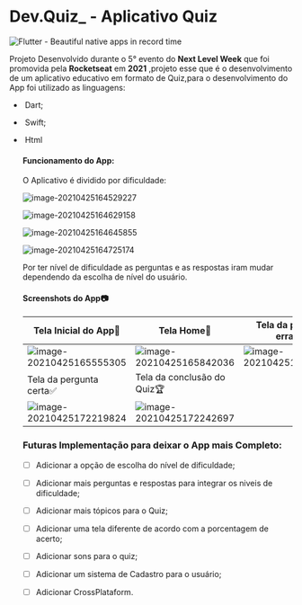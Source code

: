 # Dev.Quiz_ - Aplicativo Quiz 

![Flutter - Beautiful native apps in record time](https://flutter.dev/images/flutter-logo-sharing.png)

Projeto Desenvolvido durante o 5° evento do **Next Level Week** que foi promovida pela **Rocketseat** em **2021** ,projeto esse que é o desenvolvimento de um aplicativo educativo em formato de Quiz,para o desenvolvimento do  App foi utilizado as linguagens:

- ​	Dart;
- ​	Swift;

- ​	Html

  

  #### Funcionamento do App:

  O Aplicativo é dividido por dificuldade:

  ![image-20210425164529227](E:\Codigos_gerais\Flutter\DevQuiz\devquiz\ImagesGit\image-Fácil.png)

  ![image-20210425164629158](C:\Users\Administrator\AppData\Roaming\Typora\typora-user-images\image-20210425164629158.png)

  ![image-20210425164645855](C:\Users\Administrator\AppData\Roaming\Typora\typora-user-images\image-20210425164645855.png)

  ![image-20210425164725174](C:\Users\Administrator\AppData\Roaming\Typora\typora-user-images\image-20210425164725174.png)

  Por ter nível de dificuldade as perguntas e as respostas iram mudar dependendo da escolha de nível do usuário.

  ####   Screenshots do App📷

  | Tela Inicial do App🤩                                         | Tela Home🏡                                                   | Tela da pergunta errada🚫                                     |
  | ------------------------------------------------------------ | ------------------------------------------------------------ | ------------------------------------------------------------ |
  | ![image-20210425165555305](C:\Users\Administrator\AppData\Roaming\Typora\typora-user-images\image-20210425165555305.png) | ![image-20210425165842036](C:\Users\Administrator\AppData\Roaming\Typora\typora-user-images\image-20210425165842036.png) | ![image-20210425172136956](C:\Users\Administrator\AppData\Roaming\Typora\typora-user-images\image-20210425172136956.png) |
  | Tela da pergunta certa✅                                      | Tela da conclusão do Quiz🏆                                   |                                                              |
  | ![image-20210425172219824](C:\Users\Administrator\AppData\Roaming\Typora\typora-user-images\image-20210425172219824.png) | ![image-20210425172242697](C:\Users\Administrator\AppData\Roaming\Typora\typora-user-images\image-20210425172242697.png) |                                                              |

  ### Futuras Implementação para deixar o App mais Completo:

  - [ ] Adicionar a opção de escolha do nível de dificuldade;
  - [ ] Adicionar mais perguntas e respostas para integrar os niveis de dificuldade;
  - [ ] Adicionar mais tópicos para o Quiz;
  - [ ] Adicionar uma tela diferente de acordo com a porcentagem de acerto;
  - [ ] Adicionar sons para o quiz;
  - [ ] Adicionar um sistema de Cadastro para o usuário;
  - [ ] Adicionar CrossPlataform. 

  

  

  

  

  

  

